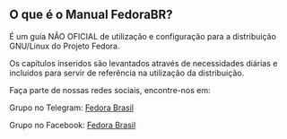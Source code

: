 ## O que é o Manual FedoraBR?
É um guia NÃO OFICIAL de utilização e configuração para a distribuição GNU/Linux do Projeto Fedora.

Os capítulos inseridos são levantados através de necessidades diárias e incluídos para servir de referência na utilização da distribuição.

Faça parte de nossas redes sociais, encontre-nos em:

Grupo no Telegram: [Fedora Brasil](https://t.me/fedorabr)

Grupo no Facebook: [Fedora Brasil](https://www.facebook.com/groups/fedorabrasil/)
